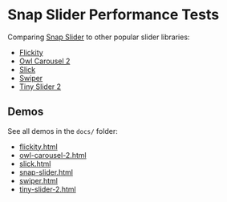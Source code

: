 # Snap Slider Performance Tests

Comparing [Snap Slider](https://github.com/tannerhodges/snap-slider#readme) to other popular slider libraries:

- [Flickity](https://flickity.metafizzy.co)
- [Owl Carousel 2](https://owlcarousel2.github.io/OwlCarousel2/)
- [Slick](https://kenwheeler.github.io/slick/)
- [Swiper](https://swiperjs.com)
- [Tiny Slider 2](https://github.com/ganlanyuan/tiny-slider#readme)

## Demos

See all demos in the `docs/` folder:

- [flickity.html](https://tannerhodges.github.io/snap-slider-perf/flickity.html)
- [owl-carousel-2.html](https://tannerhodges.github.io/snap-slider-perf/owl-carousel-2.html)
- [slick.html](https://tannerhodges.github.io/snap-slider-perf/slick.html)
- [snap-slider.html](https://tannerhodges.github.io/snap-slider-perf/snap-slider.html)
- [swiper.html](https://tannerhodges.github.io/snap-slider-perf/swiper.html)
- [tiny-slider-2.html](https://tannerhodges.github.io/snap-slider-perf/tiny-slider-2.html)
